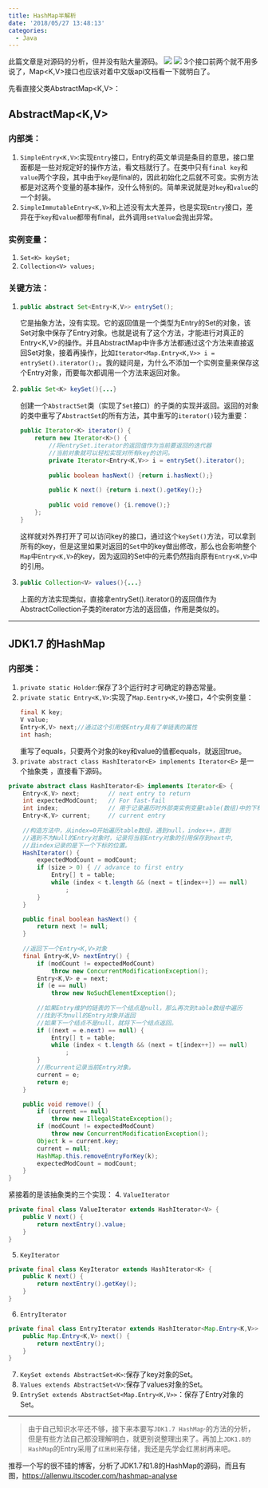 ```yaml
---
title: HashMap半解析
date: '2018/05/27 13:48:13'
categories:
  - Java
---
```


此篇文章是对源码的分析，但并没有贴大量源码。
![](https://upload-images.jianshu.io/upload_images/7177220-d0e39ac8fdd373e8.png?imageMogr2/auto-orient/strip%7CimageView2/2/w/1240)
![](https://upload-images.jianshu.io/upload_images/7177220-996ee0b36ea10f52.png?imageMogr2/auto-orient/strip%7CimageView2/2/w/1240)
3个接口前两个就不用多说了，Map<K,V>接口也应该对着中文版api文档看一下就明白了。

先看直接父类AbstractMap<K,V>：
## AbstractMap<K,V>
### 内部类：
1. `SimpleEntry<K,V>`:实现`Entry`接口，Entry的英文单词是条目的意思，接口里面都是一些对规定好的操作方法，看文档就行了。在类中只有`final key`和`value`两个字段，其中由于`key`是final的，因此初始化之后就不可变。实例方法都是对这两个变量的基本操作，没什么特别的。简单来说就是对`key`和`value`的一个封装。
2. `SimpleImmutableEntry<K,V>`和上述没有太大差异，也是实现`Entry`接口，差异在于`key`和`value`都带有final，此外调用`setValue`会抛出异常。
### 实例变量：
1. `Set<K> keySet;`
2. `Collection<V> values;`
### 关键方法：
1. 
	``` java
	public abstract Set<Entry<K,V>> entrySet();
	```
	它是抽象方法，没有实现。它的返回值是一个类型为Entry的Set的对象，该Set对象中保存了Entry对象。也就是说有了这个方法，才能进行对真正的Entry<K,V>的操作。并且AbstractMap中许多方法都通过这个方法来直接返回Set对象，接着再操作，比如`Iterator<Map.Entry<K,V>> i = entrySet().iterator();`。我的疑问是，为什么不添加一个实例变量来保存这个Entry对象，而要每次都调用一个方法来返回对象。
2. 
	``` java
	public Set<K> keySet(){...}
	```
	创建一个`AbstractSet`类（实现了`Set`接口）的子类的实现并返回。返回的对象的类中重写了`AbstractSet`的所有方法，其中重写的`iterator()`较为重要：
	``` java
	public Iterator<K> iterator() {
		return new Iterator<K>() {
			//将entrySet.iterator的返回值作为当前要返回的迭代器
			//当前对象就可以轻松实现对所有key的访问。
			private Iterator<Entry<K,V>> i = entrySet().iterator();
			
			public boolean hasNext() {return i.hasNext();}
			
			public K next() {return i.next().getKey();}
			
			public void remove() {i.remove();}
		};
	}
	```
	这样就对外界打开了可以访问key的接口，通过这个`keySet()`方法，可以拿到所有的key，但是这里如果对返回的`Set`中的key做出修改，那么也会影响整个`Map`中`Entry<K,V>`的key，因为返回的Set中的元素仍然指向原有`Entry<K,V>`中的引用。
3. 
	``` java
	public Collection<V> values(){...}
	```
	上面的方法实现类似，直接拿entrySet().iterator()的返回值作为AbstractCollection子类的iterator方法的返回值，作用是类似的。
	
	
---

## JDK1.7 的HashMap
### 内部类：
1. `private static Holder`:保存了3个运行时才可确定的静态常量。
2. `private static Entry<K,V>`:实现了`Map.Eentry<K,V>`接口，4个实例变量：
	``` java
	final K key;
	V value;
	Entry<K,V> next;//通过这个引用使Entry具有了单链表的属性
	int hash;
	```
	重写了equals，只要两个对象的key和value的值都equals，就返回true。
3. `private abstract class HashIterator<E> implements Iterator<E>`
是一个抽象类 ，直接看下源码。
``` java
private abstract class HashIterator<E> implements Iterator<E> {
	Entry<K,V> next;        // next entry to return
	int expectedModCount;   // For fast-fail
	int index;              // 用于记录遍历时外部类实例变量table(数组)中的下标
	Entry<K,V> current;     // current entry
	
	//构造方法中，从index=0开始遍历table数组，遇到null，index++，直到
	//遇到不为Null的Entry对象时，记录将当前Entry对象的引用保存到next中,
	//且index记录的是下一个下标的位置。
	HashIterator() {
		expectedModCount = modCount;
		if (size > 0) { // advance to first entry
			Entry[] t = table;
			while (index < t.length && (next = t[index++]) == null)
				;
		}
	}

	public final boolean hasNext() {
		return next != null;
	}
	
	//返回下一个Entry<K,V>对象
	final Entry<K,V> nextEntry() {
		if (modCount != expectedModCount)
			throw new ConcurrentModificationException();
		Entry<K,V> e = next;
		if (e == null)
			throw new NoSuchElementException();
		
		//如果Entry维护的链表的下一个结点是null，那么再次到table数组中遍历
		//找到不为null的Entry对象并返回
		//如果下一个结点不是null，就将下一个结点返回。
		if ((next = e.next) == null) {
			Entry[] t = table;
			while (index < t.length && (next = t[index++]) == null)
				;
		}
		//用current记录当前Entry对象。
		current = e;
		return e;
	}

	public void remove() {
		if (current == null)
			throw new IllegalStateException();
		if (modCount != expectedModCount)
			throw new ConcurrentModificationException();
		Object k = current.key;
		current = null;
		HashMap.this.removeEntryForKey(k);
		expectedModCount = modCount;
	}
}
```
紧接着的是该抽象类的三个实现：
4. `ValueIterator`
``` java
private final class ValueIterator extends HashIterator<V> {
	public V next() {
		return nextEntry().value;
	}
}
```
5. `KeyIterator`
``` java
private final class KeyIterator extends HashIterator<K> {
	public K next() {
		return nextEntry().getKey();
	}
}
```
6. `EntryIterator`
``` java
private final class EntryIterator extends HashIterator<Map.Entry<K,V>> {
	public Map.Entry<K,V> next() {
		return nextEntry();
	}
}
```
7. `KeySet extends AbstractSet<K>`:保存了key对象的Set。
8. `Values extends AbstractSet<V>`:保存了values对象的Set。
9. `EntrySet extends AbstractSet<Map.Entry<K,V>>`：保存了Entry对象的Set。

---
> 由于自己知识水平还不够，接下来本要写`JDK1.7 HashMap`·的方法的分析，但是有些方法自己都没理解明白，就更别说整理出来了。再加上`JDK1.8的HashMap`的Entry采用了`红黑树`来存储，我还是先学会红黑树再来吧。

推荐一个写的很不错的博客，分析了JDK1.7和1.8的HashMap的源码，而且有图，https://allenwu.itscoder.com/hashmap-analyse
                                                                                                                                                                                                                                                                                                                                                                                                                                                                                                                                                                                                                                                                                                                                                                                                                                                                                                                                                                                                                                                                                                                                                                                                                                                                                                                                                                                                                                                                                                                                                                                                                                                                                                                                                                                                                                                                                                                                                                                                                                                                                                                                                                                                                                                                                                                                                                                                                                                                                                                                                                                                                                                                                                                                                                                                                                                                                                                                                                                                                                                                                                                                                                                                                                                                                                                                                                                                                                                                                                                                                                                                                                                                                                                                                                                                                                                                                                                                                                                                                                                                                          